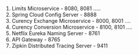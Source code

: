 1) Limits Microservice - 8080, 8081 .....
2) Spring Cloud Config Server - 8888
3) Curency Exchange Microservice - 8000, 8001 ....
4) Curency Conversion Microservice - 8100, 8101 ....
5) Netflix Eureka Naming Server - 8761
6) API Gateway - 8765
7) Zipkin Distributed Tracing Server - 9411


